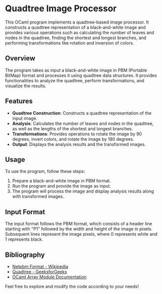 # Quadtree Image Processor

This OCaml program implements a quadtree-based image processor. It constructs a quadtree representation of a black-and-white image and provides various operations such as calculating the number of leaves and nodes in the quadtree, finding the shortest and longest branches, and performing transformations like rotation and inversion of colors.

## Overview

The program takes as input a black-and-white image in PBM (Portable BitMap) format and processes it using quadtree data structures. It provides functionalities to analyze the quadtree, perform transformations, and visualize the results.

## Features

- **Quadtree Construction**: Constructs a quadtree representation of the input image.
- **Analysis**: Calculates the number of leaves and nodes in the quadtree, as well as the lengths of the shortest and longest branches.
- **Transformations**: Provides operations to rotate the image by 90 degrees, invert colors, and rotate the image by 180 degrees.
- **Output**: Displays the analysis results and the transformed images.

## Usage

To use the program, follow these steps:

1. Prepare a black-and-white image in PBM format.
2. Run the program and provide the image as input.
3. The program will process the image and display analysis results along with transformed images.

## Input Format

The input format follows the PBM format, which consists of a header line starting with "P1" followed by the width and height of the image in pixels. Subsequent lines represent the image pixels, where 0 represents white and 1 represents black.

## Bibliography

- [Netpbm Format - Wikipedia](https://en.wikipedia.org/wiki/Netpbm)
- [Quadtree - GeeksforGeeks](https://www.geeksforgeeks.org/quad-tree/)
- [OCaml Array Module Documentation](https://v2.ocaml.org/api/Array.html)

Feel free to explore and modify the code according to your needs!

